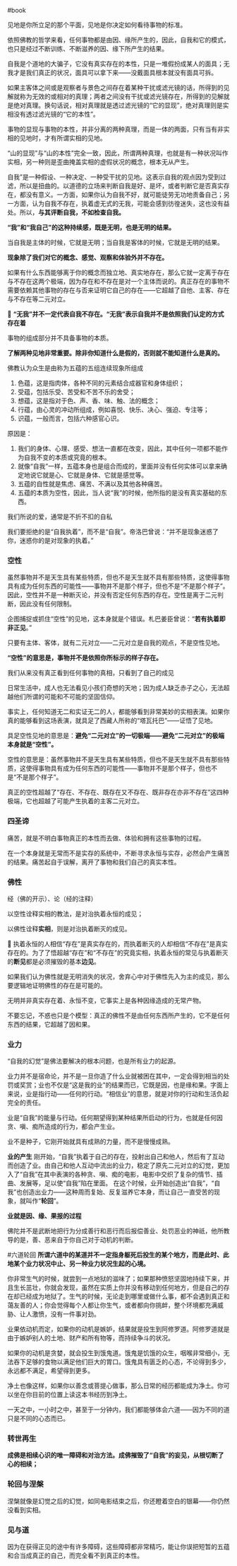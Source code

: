 #book 


见地是你所立足的那个平面，见地是你决定如何看待事物的标准。

依照佛教的哲学来看，任何事物都是由因、缘所产生的，因此，自我和它的模式，也只是经过不断训练、不断滋养的因、缘下所产生的结果。

自我是个道地的大骗子，它没有真实存在的本性，只是一堆假扮成某人的面具；无我才是我们真正的状况，面具可以拿下来——没戴面具根本就没有面具可拆。


如果主客体之间或是观察者与景色之间存在着某种干扰或滤光镜的话，所得到的见解就称为无效的或相对的真理；两者之间没有干扰或滤光镜存在，所得到的见解就是绝对真理。换句话说，相对真理就是透过滤光镜的“它的显现”，绝对真理则是实相没有透过滤光镜的“它的本性”。

事物的显现与事物的本性，并非分离的两种真理，而是一体的两面，只有当有非实相的见地时，才有所谓实相的见地。

“山的显现”与“山的本性”完全一致，因此，所谓两种真理，也就是有一种状况叫作实相，另一种则是歪曲掩盖实相的虚假状况的概念，根本无从产生。


自我”是一种假设、一种决定、一种受干扰的见地。这表示自我的观点因为受到过滤，所以是扭曲的。以道德的立场来判断自我是好、是坏，或者判断它是否真实存在，都没有意义。一方面，如果你认为自我不好，就可能徒劳无功地责备自己；另一方面，认为自我不存在，执着虚无式的无我，可能会感到彷徨迷失，这也没有益处。所以，**与其评断自我，不如检查自我。**


**“我”和“我自己”的这种持续感，既是无明，也是无明的结果。**

当自我是主体的时候，它就是无明；当自我是客体的时候，它就是无明的结果。

**现象除了我们对它的概念、感觉、观察和体验外并不存在。**


如果有什么东西能够离于你的概念而独立地、真实地存在，那么它就一定离于存在与不存在这两个极端，因为存在和不存在是对一个主体而说的。真正存在的事物不需要依赖其他事物的存在与否来证明它自己的存在——它超越了自他、主客、存在与不存在等二元对立。

🔴 **“无我”并不一定代表自我不存在。“无我”表示自我并不是依照我们认定的方式存在着**

事物的组成部分并不具备事物的本质。


**了解两种见地非常重要。除非你知道什么是假的，否则就不能知道什么是真的。**

佛教认为众生是由称为五蕴的五组连续现象所组成
1. 色蕴，这是指肉体，各种不同的元素结合成器官和身体组织；
2. 受蕴，包括乐受、苦受和不苦不乐的舍受；
3. 想蕴，这是指对于色、声、香、味、触、法的概念；
4. 行蕴，由心灵的冲动所组成，例如喜悦、快乐、决心、强迫、专注等；
5. 识蕴，一般而言，包括六种感官心识。

原因是：
1. 我们的身体、心理、感受、想法一直都在改变，因此，其中任何一项都不能作为自我不变的本质或究竟的根本。
2. 就像“自我”一样，五蕴本身也是组合而成的，里面并没有任何实体可以拿来确定地说它就是心、它就是身体、它就是感觉等。
3. 五蕴的自性就是焦虑、痛苦、不满以及其他各种痛苦。
4. 五蕴的本质为空性，因此，当人说“我”的时候，他所指的是没有真实基础的东西。


我们所说的爱，通常是不折不扣的自私

我们要拒绝的是“自我执着”，而不是“自我”。帝洛巴曾说：“并不是现象迷惑了你，迷惑你的是对现象的执着。”


### 空性

虽然事物并不是天生具有某些特质，但也不是天生就不具有那些特质，这使得事物具有成为任何东西的可能性——事物并不是那个样子，但也不是“不是那个样子”。因此，空性并不是一种断灭论，并没有否定任何东西的存在。空性是离于二元判断，因此没有任何限制。


企图捕捉或抓住“空性”的见地，这本身就是个错误。札巴姜臣曾说：“**若有执着即非正见**。”

只要有主体、客体，就有二元对立——二元对立是自我的观点，不是空性见地。

**“空性”的意思是，事物并不是依照你所标示的样子存在。**

我们从来没有真正看到任何事物的真相，只看到了自己的成见


日常生活中，成人也无法看见小孩们奇想的天地；因为成人缺乏赤子之心，无法超越他们所谓的可能和不可能的坚固信仰。


事实上，任何知道无二和实证无二的人，都能够看到非常美妙的实相表演。如果你真的能够看到这场表演，就具足了西藏人所称的“塔瓦托巴”——证悟了见地。


具足空性见地的意思是：**避免“二元对立”的一切极端——避免“二元对立”的极端本身就是“空性”。**


空性的意思是：虽然事物并不是天生具有某些特质，但也不是天生就不具有那些特质，这使得事物具有成为任何东西的可能性——事物并不是那个样子，但也不是“不是那个样子”。

真正的空性超越了“存在、不存在、既存在又不存在、既非存在亦非不存在”这四种极端，它也超越了可能产生执着的主客二元对立。


### 四圣谛

痛苦，就是不明白事物真正的本性而去做、体验和拥有这些事物的过程。

在一个本身就是无常而不是实存的系统中，不断寻求永恒与实存，必然会产生痛苦的结果。痛苦起自于误解，离开了事物和我们自己的真实本性。


### 佛性

经（佛的开示）、论（经的注释）

以空性诠释实相的教法，是对治执着永恒的成见；

以佛性诠释**实相**，则是对治执着断灭的成见。

🔴
执着永恒的人相信“存在”是真实存在的，而执着断灭的人却相信“不存在”是真实存在的。为了了悟超越“存在”和“不存在”的究竟实相，执着永恒的常见与执着断灭的**断见**都是必须摧毁的基本**边见**。


如果我们认为佛性就是无明消失的状况，舍弃心中对于佛性先入为主的成见，那么要逻辑地证明佛性的存在是可能的。

无明并非真实存在着、永恒不变，它事实上是各种因缘造成的无常产物。

不要忘记，不惑也只是个模型：真正的佛性不是由任何东西所产生的，它不是任何东西的结果，它超越了因和果。


### 业力


“自我的幻觉”是佛法要解决的根本问题，也是所有业力的起源。


业力并不是宿命论，并不是一旦你造了什么业就被困在其中，一定会得到相当的处罚或奖赏；业也不仅是“这是我的业”的结果而已，它既是因，也是缘和果。字面上来说，业是指行动——任何的行动。“相信业”的意思，就是对你的行动和生活负起完全的责任。


业是“自我”的能量与行动。任何期望得到某种结果所启动的行为，也就是任何因贪、嗔、痴所造成的行为，都会产生业。

业不是种子，它刚开始就具有成熟的力量，而不是慢慢成熟。

**业的产生**
刚开始，“自我”执着于自己的存在，投射出自己和他人，然后有了互动而创造了业。由自己和他人互动中流出的业力，稳定了原先二元对立的幻觉，更加入了“自我”在其中表演的各种贪、嗔、痴的电影，电影中交织了复杂的情节、插曲、发展等，足以使“自我”陷在里面。
在这个时候，业开始创造出“自我”，“自我”也创造出业力——这种周而复始、反复滋养它本身，而让自己一直受苦的现象，就叫作“**轮回**”。


**业就是因、缘、果报的过程**


佛陀并不是武断地把行为分成善行和恶行而后报偿善业、处罚恶业的神祇，他所教导的是，善、恶来自于你自己对于动机的判断。

#六道轮回
**所谓六道中的某道并不一定指身躯死后投生的某个地方，而是此时、此地某个业力状况中止、另一种业力状况生起的心境。**


你非常生气的时候，就尝到一点地狱的滋味了；如果那种愤怒坚固地持续下来，并且生长茁壮，你就会发现，虽然在实质上你并没有移动到任何地方，但是自己的存在却已经成为地狱了。生气的时候，无论走到哪里或做什么事，都不会遇到真正和蔼友善的人；你会觉得每个人都让你生气，或者都向你挑衅，整个环境都充满威胁、让人激愤，没有一件事对劲。

业果依动机而定，如果你的动机是嫉妒，结果就是投生到阿修罗道。阿修罗道就是由于嫉妒别人的土地、财产和所有物等，而持续争斗的状况。

如果你的动机是贪婪，就会投生到饿鬼道。饿鬼是饥饿的众生，咽喉非常细小，无法吞下足够的食物以满足他们巨大的胃口。饿鬼具有匮乏的心态，不论得到多少，永远都不满足，希望得到更多。

净土也像这样，如果你以善念或菩提心做事，那么日常的经历都能成为净土。你可以坐在你目前的位置上读这本书经历到净土。

一天之中，一小时之中，甚至于一分钟内，我们都能够体会六道——因为不同的道只是不同的心态而已。


### 转世再生

**成佛是相续心识的唯一障碍和对治方法。成佛摧毁了“自我”的妄见，从根切断了心的相续；**


### 轮回与涅槃


涅槃就像是幻觉之后的幻觉，如同电影结束之后，你还瞪着空白的银幕——你仍然没看到实相。


### 见与道


因为在获得正见的途中有许多障碍，这些障碍都非常精巧，能让你误把短暂的五蕴和合当成真正的自己，而完全看不到真正的本性。






